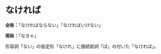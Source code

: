 # なければ

**全称：**「なければならない」「なければいけない」

**简称：**「なきゃ」

<div class="vocab-term">
<div class="vocab-term-title"></div>
<div class="vocab-term-content">
形容詞「ない」の仮定形「なけれ」に接続助詞「ば」の付いた「なければ」。
</div>
</div>